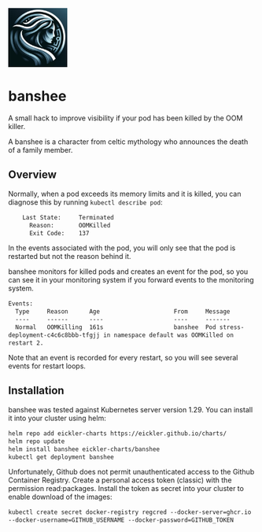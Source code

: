 <img src="logo.jpg" alt="drawing" width="120"/>

# banshee

A small hack to improve visibility if your pod has been killed by the OOM killer.

A banshee is a character from celtic mythology who announces the death of a family member.

## Overview

Normally, when a pod exceeds its memory limits and it is killed, you can diagnose this by running ``kubectl describe pod``:

```
    Last State:     Terminated
      Reason:       OOMKilled
      Exit Code:    137
```

In the events associated with the pod, you will only see that the pod is restarted but not the reason behind it.

banshee monitors for killed pods and creates an event for the pod, so you can see it in your monitoring system if you forward events to the monitoring system.

```
Events:
  Type     Reason      Age                     From     Message
  ----     ------      ----                    ----     -------
  Normal   OOMKilling  161s                    banshee  Pod stress-deployment-c4c6c8bbb-tfgjj in namespace default was OOMKilled on restart 2.
```

Note that an event is recorded for every restart, so you will see several events for restart loops.

## Installation

banshee was tested against Kubernetes server version 1.29. You can install it into your cluster using helm:

```shell
helm repo add eickler-charts https://eickler.github.io/charts/
helm repo update
helm install banshee eickler-charts/banshee
kubectl get deployment banshee
```

Unfortunately, Github does not permit unauthenticated access to the Github Container Registry. Create a personal access token (classic) with the permission read:packages. Install the token as secret into your cluster to enable download of the images:

```shell
kubectl create secret docker-registry regcred --docker-server=ghcr.io --docker-username=GITHUB_USERNAME --docker-password=GITHUB_TOKEN
```
